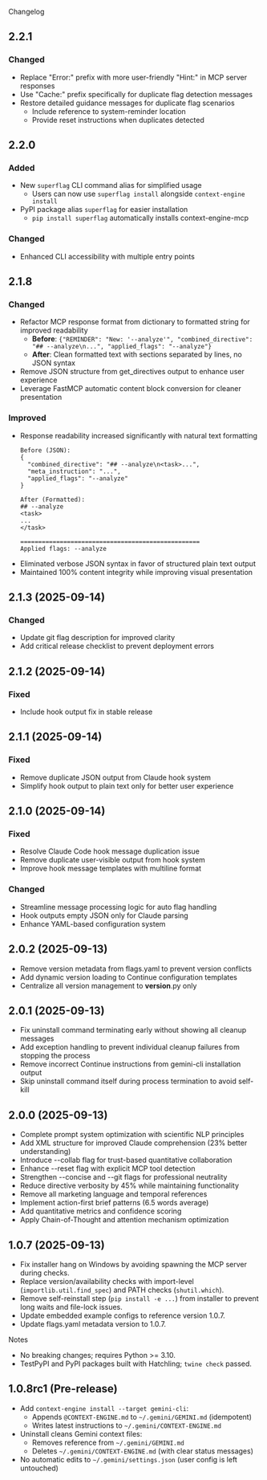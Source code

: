 Changelog

## 2.2.1

### Changed
- Replace "Error:" prefix with more user-friendly "Hint:" in MCP server responses
- Use "Cache:" prefix specifically for duplicate flag detection messages
- Restore detailed guidance messages for duplicate flag scenarios
  - Include reference to system-reminder location
  - Provide reset instructions when duplicates detected

## 2.2.0

### Added
- New `superflag` CLI command alias for simplified usage
  - Users can now use `superflag install` alongside `context-engine install`
- PyPI package alias `superflag` for easier installation
  - `pip install superflag` automatically installs context-engine-mcp

### Changed
- Enhanced CLI accessibility with multiple entry points

## 2.1.8

### Changed
- Refactor MCP response format from dictionary to formatted string for improved readability
  - **Before**: `{"REMINDER": "New: '--analyze'", "combined_directive": "## --analyze\n...", "applied_flags": "--analyze"}`
  - **After**: Clean formatted text with sections separated by lines, no JSON syntax
- Remove JSON structure from get_directives output to enhance user experience
- Leverage FastMCP automatic content block conversion for cleaner presentation

### Improved
- Response readability increased significantly with natural text formatting
  ```
  Before (JSON):
  {
    "combined_directive": "## --analyze\n<task>...",
    "meta_instruction": "...",
    "applied_flags": "--analyze"
  }

  After (Formatted):
  ## --analyze
  <task>
  ...
  </task>

  ==================================================
  Applied flags: --analyze
  ```
- Eliminated verbose JSON syntax in favor of structured plain text output
- Maintained 100% content integrity while improving visual presentation

## 2.1.3 (2025-09-14)

### Changed
- Update git flag description for improved clarity
- Add critical release checklist to prevent deployment errors

## 2.1.2 (2025-09-14)

### Fixed
- Include hook output fix in stable release

## 2.1.1 (2025-09-14)

### Fixed
- Remove duplicate JSON output from Claude hook system
- Simplify hook output to plain text only for better user experience

## 2.1.0 (2025-09-14)

### Fixed
- Resolve Claude Code hook message duplication issue
- Remove duplicate user-visible output from hook system
- Improve hook message templates with multiline format

### Changed
- Streamline message processing logic for auto flag handling
- Hook outputs empty JSON only for Claude parsing
- Enhance YAML-based configuration system

## 2.0.2 (2025-09-13)

- Remove version metadata from flags.yaml to prevent version conflicts
- Add dynamic version loading to Continue configuration templates
- Centralize all version management to __version__.py only

## 2.0.1 (2025-09-13)

- Fix uninstall command terminating early without showing all cleanup messages
- Add exception handling to prevent individual cleanup failures from stopping the process
- Remove incorrect Continue instructions from gemini-cli installation output
- Skip uninstall command itself during process termination to avoid self-kill

## 2.0.0 (2025-09-13)

- Complete prompt system optimization with scientific NLP principles
- Add XML structure for improved Claude comprehension (23% better understanding)
- Introduce --collab flag for trust-based quantitative collaboration
- Enhance --reset flag with explicit MCP tool detection
- Strengthen --concise and --git flags for professional neutrality
- Reduce directive verbosity by 45% while maintaining functionality
- Remove all marketing language and temporal references
- Implement action-first brief patterns (6.5 words average)
- Add quantitative metrics and confidence scoring
- Apply Chain-of-Thought and attention mechanism optimization

## 1.0.7 (2025-09-13)

- Fix installer hang on Windows by avoiding spawning the MCP server during checks.
- Replace version/availability checks with import-level (`importlib.util.find_spec`) and PATH checks (`shutil.which`).
- Remove self-reinstall step (`pip install -e ...`) from installer to prevent long waits and file-lock issues.
- Update embedded example configs to reference version 1.0.7.
- Update flags.yaml metadata version to 1.0.7.

Notes
- No breaking changes; requires Python >= 3.10.
- TestPyPI and PyPI packages built with Hatchling; `twine check` passed.
## 1.0.8rc1 (Pre-release)

- Add `context-engine install --target gemini-cli`:
  - Appends `@CONTEXT-ENGINE.md` to `~/.gemini/GEMINI.md` (idempotent)
  - Writes latest instructions to `~/.gemini/CONTEXT-ENGINE.md`
- Uninstall cleans Gemini context files:
  - Removes reference from `~/.gemini/GEMINI.md`
  - Deletes `~/.gemini/CONTEXT-ENGINE.md` (with clear status messages)
- No automatic edits to `~/.gemini/settings.json` (user config is left untouched)
